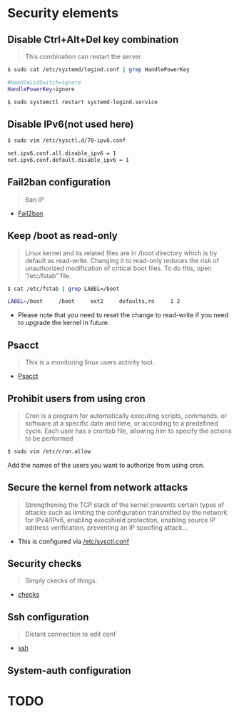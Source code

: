 # Security elements

## Disable Ctrl+Alt+Del key combination

> This combination can restart the server

```bash
$ sudo cat /etc/systemd/logind.conf | grep HandlePowerKey

#HandleLidSwitch=ignore
HandlePowerKey=ignore

$ sudo systemctl restart systemd-logind.service
```

## Disable IPv6(not used here)

```bash
$ sudo vim /etc/sysctl.d/70-ipv6.conf

net.ipv6.conf.all.disable_ipv6 = 1
net.ipv6.conf.default.disable_ipv6 = 1
```

## Fail2ban configuration

> Ban IP 

- [Fail2ban](/security/fail2ban/fail2ban.md)


## Keep /boot as read-only

> Linux kernel and its related files are in /boot directory which is by default as read-write. Changing it to read-only reduces the risk of unauthorized modification of critical boot files. To do this, open “/etc/fstab” file.

```bash
$ cat /etc/fstab | grep LABEL=/boot

LABEL=/boot     /boot     ext2     defaults,ro     1 2
```
- Please note that you need to reset the change to read-write if you need to upgrade the kernel in future.

## Psacct

> This is a monitoring linux users activity tool.

- [Psacct](/security/markdown/psacct.md)

## Prohibit users from using cron

> Cron is a program for automatically executing scripts, commands, or software at a specific date and time, or according to a predefined cycle. Each user has a crontab file, allowing him to specify the actions to be performed

```bash
$ sudo vim /etc/cron.allow 
``` 

Add the names of the users you want to authorize from using cron. 

## Secure the kernel from network attacks

>Strengthening the TCP stack of the kernel prevents certain types of attacks such as limiting the configuration transmitted by the network for IPv4/IPv6, enabling execshield protection, enabling source IP address verification, preventing an IP spoofing attack... 

- This is configured via [/etc/sysctl.conf](/security/native_conf/etc/sysctl.conf)

## Security checks

> Simply ckecks of things.

- [checks](/security/markdown/checks.md)

## Ssh configuration

> Distant connection to edit conf

- [ssh](/security/markdown/ssh.md)

## System-auth configuration

# TODO
